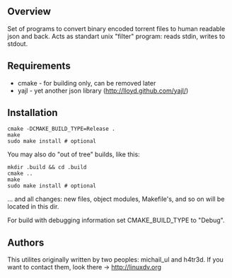Overview
--------

Set of programs to convert binary encoded torrent files to human readable
json and back. Acts as standart unix "filter" program: reads stdin, writes to stdout.

Requirements
------------

* cmake - for building only, can be removed later
* yajl - yet another json library (http://lloyd.github.com/yajl/)

Installation
------------

    cmake -DCMAKE_BUILD_TYPE=Release .
    make
    sudo make install # optional

You may also do "out of tree" builds, like this:

    mkdir .build && cd .build
    cmake ..
    make
    sudo make install # optional

... and all changes: new files, object modules, Makefile's, and so on will be located in this dir.

For build with debugging information set CMAKE_BUILD_TYPE to "Debug".

Authors
-------

This utilites originally written by two peoples: michail_ul and h4tr3d.
If you want to contact them, look there -> http://linuxdv.org
